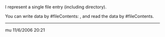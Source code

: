 I represent a single file entry (including directory).

You can write data by #fileContents: , and read the data by #fileContents.

---
mu 11/6/2006 20:21